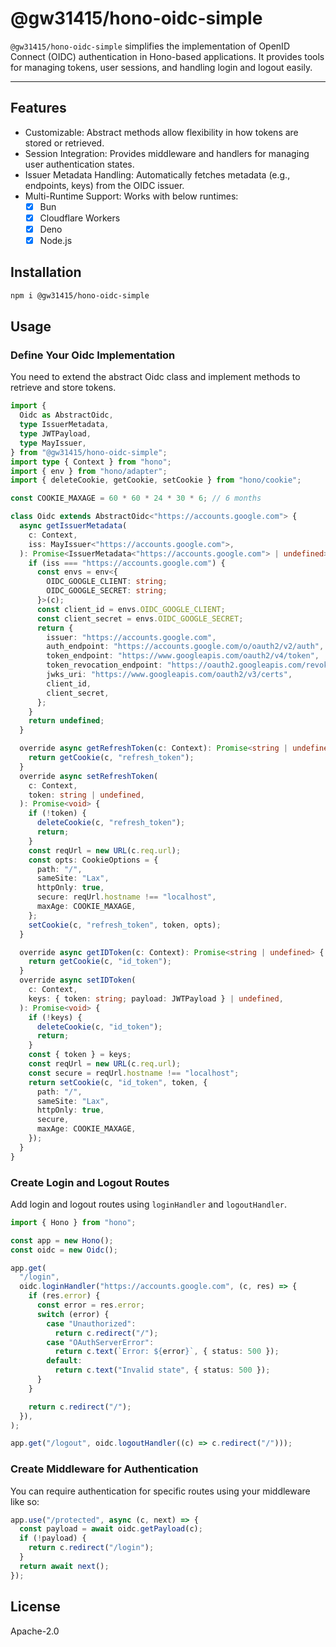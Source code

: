 # @gw31415/hono-oidc-simple

`@gw31415/hono-oidc-simple` simplifies the implementation of OpenID Connect
(OIDC) authentication in Hono-based applications. It provides tools for managing
tokens, user sessions, and handling login and logout easily.

---

## Features

- Customizable: Abstract methods allow flexibility in how tokens are stored or
  retrieved.
- Session Integration: Provides middleware and handlers for managing user
  authentication states.
- Issuer Metadata Handling: Automatically fetches metadata (e.g., endpoints,
  keys) from the OIDC issuer.
- Multi-Runtime Support: Works with below runtimes:
  - [x] Bun
  - [x] Cloudflare Workers
  - [x] Deno
  - [x] Node.js

## Installation

```bash
npm i @gw31415/hono-oidc-simple
```

## Usage

### Define Your Oidc Implementation

You need to extend the abstract Oidc class and implement methods to retrieve and
store tokens.

```ts
import {
  Oidc as AbstractOidc,
  type IssuerMetadata,
  type JWTPayload,
  type MayIssuer,
} from "@gw31415/hono-oidc-simple";
import type { Context } from "hono";
import { env } from "hono/adapter";
import { deleteCookie, getCookie, setCookie } from "hono/cookie";

const COOKIE_MAXAGE = 60 * 60 * 24 * 30 * 6; // 6 months

class Oidc extends AbstractOidc<"https://accounts.google.com"> {
  async getIssuerMetadata(
    c: Context,
    iss: MayIssuer<"https://accounts.google.com">,
  ): Promise<IssuerMetadata<"https://accounts.google.com"> | undefined> {
    if (iss === "https://accounts.google.com") {
      const envs = env<{
        OIDC_GOOGLE_CLIENT: string;
        OIDC_GOOGLE_SECRET: string;
      }>(c);
      const client_id = envs.OIDC_GOOGLE_CLIENT;
      const client_secret = envs.OIDC_GOOGLE_SECRET;
      return {
        issuer: "https://accounts.google.com",
        auth_endpoint: "https://accounts.google.com/o/oauth2/v2/auth",
        token_endpoint: "https://www.googleapis.com/oauth2/v4/token",
        token_revocation_endpoint: "https://oauth2.googleapis.com/revoke",
        jwks_uri: "https://www.googleapis.com/oauth2/v3/certs",
        client_id,
        client_secret,
      };
    }
    return undefined;
  }

  override async getRefreshToken(c: Context): Promise<string | undefined> {
    return getCookie(c, "refresh_token");
  }
  override async setRefreshToken(
    c: Context,
    token: string | undefined,
  ): Promise<void> {
    if (!token) {
      deleteCookie(c, "refresh_token");
      return;
    }
    const reqUrl = new URL(c.req.url);
    const opts: CookieOptions = {
      path: "/",
      sameSite: "Lax",
      httpOnly: true,
      secure: reqUrl.hostname !== "localhost",
      maxAge: COOKIE_MAXAGE,
    };
    setCookie(c, "refresh_token", token, opts);
  }

  override async getIDToken(c: Context): Promise<string | undefined> {
    return getCookie(c, "id_token");
  }
  override async setIDToken(
    c: Context,
    keys: { token: string; payload: JWTPayload } | undefined,
  ): Promise<void> {
    if (!keys) {
      deleteCookie(c, "id_token");
      return;
    }
    const { token } = keys;
    const reqUrl = new URL(c.req.url);
    const secure = reqUrl.hostname !== "localhost";
    return setCookie(c, "id_token", token, {
      path: "/",
      sameSite: "Lax",
      httpOnly: true,
      secure,
      maxAge: COOKIE_MAXAGE,
    });
  }
}
```

### Create Login and Logout Routes

Add login and logout routes using `loginHandler` and `logoutHandler`.

```ts
import { Hono } from "hono";

const app = new Hono();
const oidc = new Oidc();

app.get(
  "/login",
  oidc.loginHandler("https://accounts.google.com", (c, res) => {
    if (res.error) {
      const error = res.error;
      switch (error) {
        case "Unauthorized":
          return c.redirect("/");
        case "OAuthServerError":
          return c.text(`Error: ${error}`, { status: 500 });
        default:
          return c.text("Invalid state", { status: 500 });
      }
    }

    return c.redirect("/");
  }),
);

app.get("/logout", oidc.logoutHandler((c) => c.redirect("/")));
```

### Create Middleware for Authentication

You can require authentication for specific routes using your middleware like so:

```ts
app.use("/protected", async (c, next) => {
  const payload = await oidc.getPayload(c);
  if (!payload) {
    return c.redirect("/login");
  }
  return await next();
});
```

## License

Apache-2.0

